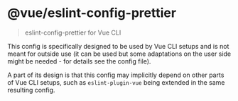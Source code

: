 # @vue/eslint-config-prettier

> eslint-config-prettier for Vue CLI

This config is specifically designed to be used by Vue CLI setups
and is not meant for outside use (it can be used but some adaptations
on the user side might be needed - for details see the config file).

A part of its design is that this config may implicitly depend on
other parts of Vue CLI setups, such as `eslint-plugin-vue` being
extended in the same resulting config.
